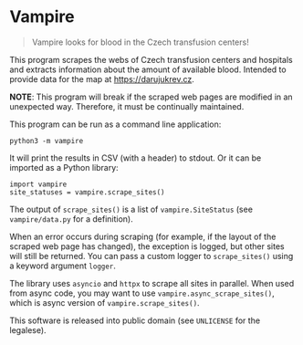 # Vampire

> Vampire looks for blood in the Czech transfusion centers!

This program scrapes the webs of Czech transfusion centers and hospitals
and extracts information about the amount of available blood. Intended to
provide data for the map at https://darujukrev.cz.

**NOTE**: This program will break if the scraped web pages are modified in an
unexpected way. Therefore, it must be continually maintained.

This program can be run as a command line application:

    python3 -m vampire

It will print the results in CSV (with a header) to stdout. Or it can be
imported as a Python library:

    import vampire
    site_statuses = vampire.scrape_sites()

The output of `scrape_sites()` is a list of `vampire.SiteStatus` (see
`vampire/data.py` for a definition).

When an error occurs during scraping (for example, if the layout of the scraped
web page has changed), the exception is logged, but other sites will still be
returned. You can pass a custom logger to `scrape_sites()` using a keyword
argument `logger`.

The library uses `asyncio` and `httpx` to scrape all sites in parallel. When
used from async code, you may want to use `vampire.async_scrape_sites()`, which
is async version of `vampire.scrape_sites()`.

This software is released into public domain (see `UNLICENSE` for the legalese).
